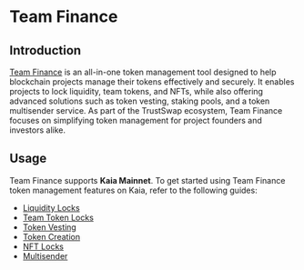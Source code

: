 # Team Finance

## Introduction <a id="introduction"></a>

[Team Finance](https://www.team.finance/about) is an all-in-one token management tool designed to help blockchain projects manage their tokens effectively and securely. It enables projects to lock liquidity, team tokens, and NFTs, while also offering advanced solutions such as token vesting, staking pools, and a token multisender service. As part of the TrustSwap ecosystem, Team Finance focuses on simplifying token management for project founders and investors alike.

## Usage <a id="usage"></a>

Team Finance supports **Kaia Mainnet**. To get started using Team Finance token management features on Kaia, refer to the following guides:
* [Liquidity Locks](./liquidity-locks.md)
* [Team Token Locks](./team-token-locks.md)
* [Token Vesting](./token-vesting.md)
* [Token Creation](./token-creation.md)
* [NFT Locks](./nft-locks.md)
* [Multisender](./multisender.md)
